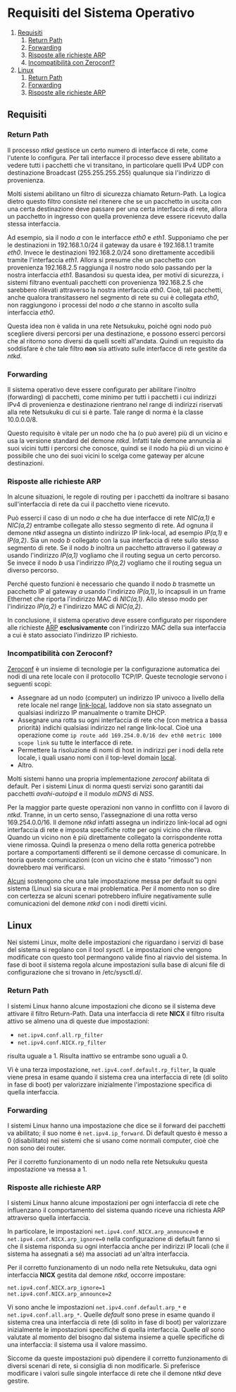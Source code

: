 # Requisiti del Sistema Operativo

1.  [Requisiti](#requisiti)
    1.  [Return Path](#return-path)
    1.  [Forwarding](#forwarding)
    1.  [Risposte alle richieste ARP](#risposte-alle-richieste-arp)
    1.  [Incompatibilità con Zeroconf?](#incompatibilità-con-zeroconf)
1.  [Linux](#linux)
    1.  [Return Path](#return-path-1)
    1.  [Forwarding](#forwarding-1)
    1.  [Risposte alle richieste ARP](#risposte-alle-richieste-arp-1)

## Requisiti

### Return Path

Il processo *ntkd* gestisce un certo numero di interfacce di rete, come l'utente lo configura. Per tali interfacce
il processo deve essere abilitato a vedere tutti i pacchetti che vi transitano, in particolare quelli IPv4 UDP con
destinazione Broadcast (255.255.255.255) qualunque sia l'indirizzo di provenienza.

Molti sistemi abilitano un filtro di sicurezza chiamato Return-Path. La logica dietro questo filtro consiste nel
ritenere che se un pacchetto in uscita con una certa destinazione deve passare per una certa interfaccia di rete, allora
un pacchetto in ingresso con quella provenienza deve essere ricevuto dalla stessa interfaccia.

Ad esempio, sia il nodo *a* con le interfacce *eth0* e *eth1*. Supponiamo che per le destinazioni in 192.168.1.0/24 il
gateway da usare è 192.168.1.1 tramite *eth0*. Invece le destinazioni 192.168.2.0/24 sono direttamente accedibili tramite
l'interfaccia *eth1*. Allora si presume che un pacchetto con provenienza 192.168.2.5 raggiunga il nostro nodo solo
passando per la nostra interfaccia *eth1*. Basandosi su questa idea, per motivi di sicurezza, i sistemi filtrano eventuali
pacchetti con provenienza 192.168.2.5 che sarebbero rilevati attraverso la nostra interfaccia *eth0*. Cioè, tali pacchetti,
anche qualora transitassero nel segmento di rete su cui è collegata *eth0*, non raggiungono i processi del nodo *a* che
stanno in ascolto sulla interfaccia *eth0*.

Questa idea non è valida in una rete Netsukuku, poiché ogni nodo può scegliere diversi percorsi per una destinazione, e
possono esserci percorsi che al ritorno sono diversi da quelli scelti all'andata. Quindi un requisito da soddisfare è che
tale filtro **non** sia attivato sulle interfacce di rete gestite da *ntkd*.

### Forwarding

Il sistema operativo deve essere configurato per abilitare l'inoltro (forwarding) di pacchetti, come minimo per tutti i
pacchetti i cui indirizzi IPv4 di provenienza e destinazione rientrano nel range di indirizzi riservati alla rete Netsukuku
di cui si è parte. Tale range di norma è la classe 10.0.0.0/8.

Questo requisito è vitale per un nodo che ha (o può avere) più di un vicino e usa la versione standard del demone *ntkd*.
Infatti tale demone annuncia ai suoi vicini tutti i percorsi che conosce, quindi se il nodo ha più di un vicino è possibile
che uno dei suoi vicini lo scelga come gateway per alcune destinazioni.

### Risposte alle richieste ARP

In alcune situazioni, le regole di routing per i pacchetti da inoltrare si basano sull'interfaccia di rete da cui il
pacchetto viene ricevuto.

Può esserci il caso di un nodo *a* che ha due interfacce di rete *NIC(a,1)* e *NIC(a,2)* entrambe collegate allo stesso
segmento di rete. Ad ognuna il demone *ntkd* assegna un distinto indirizzo IP link-local, ad esempio *IP(a,1)* e
*IP(a,2)*. Sia un nodo *b* collegato con la sua interfaccia di rete sullo stesso segmento di rete. Se il nodo *b* inoltra
un pacchetto attraverso il gateway *a* usando l'indirizzo *IP(a,1)* vogliamo che il routing segua un certo percorso. Se
invece il nodo *b* usa l'indirizzo *IP(a,2)* vogliamo che il routing segua un diverso percorso.

Perché questo funzioni è necessario che quando il nodo *b* trasmette un pacchetto IP al gateway *a* usando l'indirizzo
*IP(a,1)*, lo incapsuli in un frame Ethernet che riporta l'indirizzo MAC di *NIC(a,1)*. Allo stesso modo per l'indirizzo
*IP(a,2)* e l'indirizzo MAC di *NIC(a,2)*.

In conclusione, il sistema operativo deve essere configurato per rispondere alle richieste
[ARP](https://en.wikipedia.org/wiki/Address_Resolution_Protocol) **esclusivamente** con l'indirizzo MAC della sua
interfaccia a cui è stato associato l'indirizzo IP richiesto.

### Incompatibilità con Zeroconf?

[Zeroconf](https://en.wikipedia.org/wiki/Zero-configuration_networking) è un insieme di tecnologie per la configurazione
automatica dei nodi di una rete locale con il protocollo TCP/IP. Queste tecnologie servono i seguenti scopi:

*   Assegnare ad un nodo (computer) un indirizzo IP univoco a livello della rete locale nel range
    [link-local](https://en.wikipedia.org/wiki/Link-local_address), laddove non sia stato assegnato un qualsiasi
    indirizzo IP manualmente o tramite DHCP.
*   Assegnare una rotta su ogni interfaccia di rete che (con metrica a bassa priorità) indichi qualsiasi indirizzo
    nel range link-local. Cioè una operazione come `ip route add 169.254.0.0/16 dev eth0 metric 1000 scope link` su
    tutte le interfacce di rete.
*   Permettere la risoluzione di nomi di host in indirizzi per i nodi della rete locale, i quali usano nomi con il
    top-level domain [local](https://en.wikipedia.org/wiki/.local).
*   Altro.

Molti sistemi hanno una propria implementazione *zeroconf* abilitata di default. Per i sistemi Linux di norma questi
servizi sono garantiti dai pacchetti *avahi-autoipd* e il modulo *mDNS* di *NSS*.

Per la maggior parte queste operazioni non vanno in conflitto con il lavoro di *ntkd*. Tranne, in un certo senso,
l'assegnazione di una rotta verso 169.254.0.0/16. Il demone *ntkd* infatti assegna un indirizzo link-local ad ogni
interfaccia di rete e imposta specifiche rotte per ogni vicino che rileva. Quando un vicino non è più direttamente
collegato la corrispondente rotta viene rimossa. Quindi la presenza o meno della rotta generica potrebbe portare a
comportamenti differenti se il demone cercasse di comunicare. In teoria queste comunicazioni (con un vicino che è stato
"rimosso") non dovrebbero mai verificarsi.

[Alcuni](https://lists.freedesktop.org/archives/avahi/2006-September/000878.html) sostengono che una tale impostazione
messa per default su ogni sistema (Linux) sia sicura e mai problematica. Per il momento non so dire con certezza se
alcuni scenari potrebbero influire negativamente sulle comunicazioni del demone *ntkd* con i nodi diretti vicini.

## Linux

Nei sistemi Linux, molte delle impostazioni che riguardano i servizi di base del sistema si regolano con il tool
*sysctl*. Le impostazioni che vengono modificate con questo tool permangono valide fino al riavvio del sistema. In
fase di boot il sistema regola alcune impostazioni sulla base di alcuni file di configurazione che si trovano in /etc/sysctl.d/.

### Return Path

I sistemi Linux hanno alcune impostazioni che dicono se il sistema deve attivare il filtro Return-Path. Data una
interfaccia di rete **NICX** il filtro risulta attivo se almeno una di queste due impostazioni:

*   `net.ipv4.conf.all.rp_filter`
*   `net.ipv4.conf.NICX.rp_filter`

risulta uguale a 1. Risulta inattivo se entrambe sono uguali a 0.

Vi è una terza impostazione, `net.ipv4.conf.default.rp_filter`, la quale viene presa in esame quando il sistema crea
una interfaccia di rete (di solito in fase di boot) per valorizzare inizialmente l'impostazione specifica di quella interfaccia.

### Forwarding

I sistemi Linux hanno una impostazione che dice se il forward dei pacchetti va abilitato; il suo nome è
`net.ipv4.ip_forward`. Di default questo è messo a 0 (disabilitato) nei sistemi che si usano come normali computer,
cioè che non sono dei router.

Per il corretto funzionamento di un nodo nella rete Netsukuku questa impostazione va messa a 1.

### Risposte alle richieste ARP

I sistemi Linux hanno alcune impostazioni per ogni interfaccia di rete che influenzano il comportamento del sistema
quando riceve una richiesta ARP attraverso quella interfaccia.

In particolare, le impostazioni `net.ipv4.conf.NICX.arp_announce=0` e `net.ipv4.conf.NICX.arp_ignore=0` nella
configurazione di default fanno si che il sistema risponda su ogni interfaccia anche per indirizzi IP locali (che il
sistema ha assegnati a sé) ma associati ad un'altra interfaccia.

Per il corretto funzionamento di un nodo nella rete Netsukuku, data ogni interfaccia **NICX** gestita dal demone
*ntkd*, occorre impostare:

```
net.ipv4.conf.NICX.arp_ignore=1
net.ipv4.conf.NICX.arp_announce=2
```

Vi sono anche le impostazioni `net.ipv4.conf.default.arp_*` e `net.ipv4.conf.all.arp_*`. Quelle *default* sono prese in
esame quando il sistema crea una interfaccia di rete (di solito in fase di boot) per valorizzare inizialmente le
impostazioni specifiche di quella interfaccia. Quelle *all* sono valutate al momento del bisogno dal sistema insieme
a quelle specifiche di una interfaccia: il sistema usa il valore massimo.

Siccome da queste impostazioni può dipendere il corretto funzionamento di diversi scenari di rete, si consiglia di non
modificarle. Si preferisce modificare i valori sulle singole interfacce di rete che il demone *ntkd* deve gestire.

